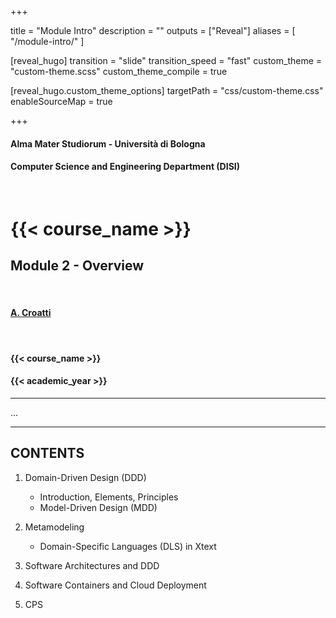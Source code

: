 
+++

title = "Module Intro"
description = ""
outputs = ["Reveal"]
aliases = [
    "/module-intro/"
]

[reveal_hugo]
transition = "slide"
transition_speed = "fast"
custom_theme = "custom-theme.scss"
custom_theme_compile = true

[reveal_hugo.custom_theme_options]
targetPath = "css/custom-theme.css"
enableSourceMap = true

+++

#### Alma Mater Studiorum - Università di Bologna
#### Computer Science and Engineering Department (DISI)
&nbsp;
# {{< course_name >}}
## Module 2 - Overview
&nbsp;
#### [A. Croatti](mailto:a.croatti@unibo.it)
&nbsp;
#### {{< course_name >}}
#### {{< academic_year >}}

---

...

---

## CONTENTS

1. Domain-Driven Design (DDD)
    * Introduction, Elements, Principles
    * Model-Driven Design (MDD)

1. Metamodeling
    * Domain-Specific Languages (DLS) in Xtext

1. Software Architectures and DDD

1. Software Containers and Cloud Deployment

1. CPS


